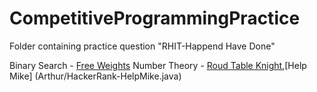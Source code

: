 # CompetitiveProgrammingPractice

Folder containing practice question "RHIT-Happend Have Done"


Binary Search - [Free Weights](Arthur/Kattis-FreeWeights.java)
Number Theory - [Roud Table Knight](Arthur/CodeForce-RoundTableKnight.java),[Help Mike] (Arthur/HackerRank-HelpMike.java)
